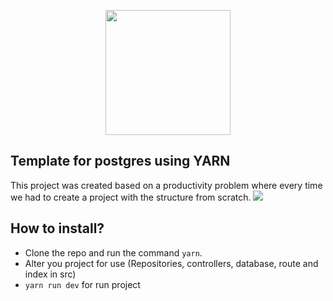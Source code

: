 <p align="center">
 <img width="200px" src="https://user-images.githubusercontent.com/51785898/91165782-a9bec480-e6a7-11ea-9ce8-ad85f2720dec.png">
</p>
<p align="center">
<h2>Template for postgres using YARN </h2>
</p>
This project was created based on a productivity problem where every time we had to create a project with the structure from scratch.

<img src="https://user-images.githubusercontent.com/51785898/91167398-44b89e00-e6aa-11ea-9f30-da0900e96574.png"/>

## How to install?

* Clone the repo and run the command `yarn`.
* Alter you project for use (Repositories, controllers, database, route and index in src)
* `yarn run dev` for run project
